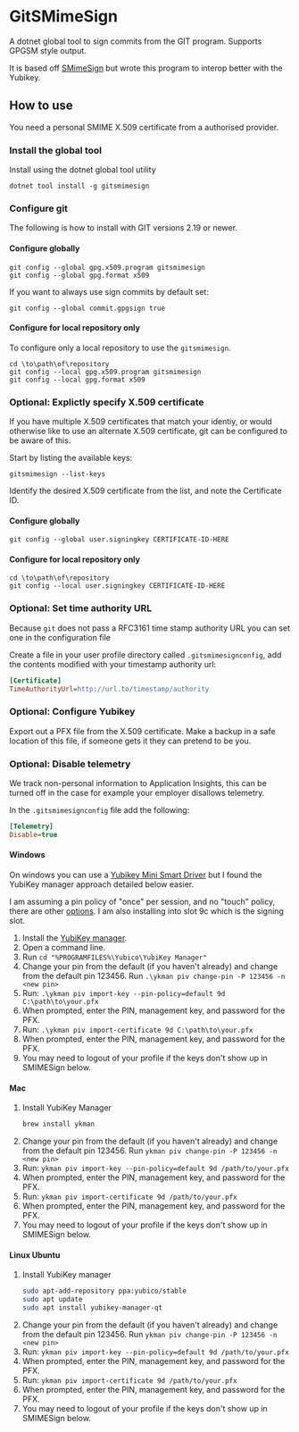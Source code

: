 # GitSMimeSign

A dotnet global tool to sign commits from the GIT program. Supports GPGSM style output.

It is based off [SMimeSign](https://github.com/github/smimesign) but wrote this program to interop better with the Yubikey.

## How to use

You need a personal SMIME X.509 certificate from a authorised provider.

### Install the global tool

Install using the dotnet global tool utility

```Batchfile
dotnet tool install -g gitsmimesign
```

### Configure git

The following is how to install with GIT versions 2.19 or newer.

#### Configure globally

```Batchfile
git config --global gpg.x509.program gitsmimesign
git config --global gpg.format x509
```

If you want to always use sign commits by default set:

```Batchfile
git config --global commit.gpgsign true
```

#### Configure for local repository only

To configure only a local repository to use the `gitsmimesign`.

```Batchfile
cd \to\path\of\repository
git config --local gpg.x509.program gitsmimesign
git config --local gpg.format x509
```

### Optional: Explictly specify X.509 certificate

If you have multiple X.509 certificates that match your identiy, or would otherwise like to use an alternate X.509 certificate, git can be configured to be aware of this.

Start by listing the available keys:

```batchfile
gitsmimesign --list-keys
```

Identify the desired X.509 certificate from the list, and note the Certificate ID.

#### Configure globally

```batchfile
git config --global user.signingkey CERTIFICATE-ID-HERE
```

#### Configure for local repository only

```batchfile
cd \to\path\of\repository
git config --local user.signingkey CERTIFICATE-ID-HERE
```

### Optional: Set time authority URL

Because `git` does not pass a RFC3161 time stamp authority URL you can set one in the configuration file

Create a file in your user profile directory called `.gitsmimesignconfig`, add the contents modified with your timestamp authority url:

```ini
[Certificate]
TimeAuthorityUrl=http://url.to/timestamp/authority
```

### Optional: Configure Yubikey

Export out a PFX file from the X.509 certificate. Make a backup in a safe location of this file, if someone gets it they can pretend to be you.

### Optional: Disable telemetry

We track non-personal information to Application Insights, this can be turned off in the case for example your employer disallows telemetry.

In the `.gitsmimesignconfig` file add the following:

```ini
[Telemetry]
Disable=true
```

#### Windows

On windows you can use a [Yubikey Mini Smart Driver](https://support.yubico.com/support/solutions/articles/15000006456-yubikey-smart-card-deployment-guide#YubiKey_Minidriver_Installationies8o) but I found the YubiKey manager approach detailed below easier.

I am assuming a pin policy of "once" per session, and no "touch" policy, there are other [options](https://support.yubico.com/support/solutions/articles/15000012643-yubikey-manager-cli-ykman-user-manual#ykman_piv_import-keyk8p1yl). I am also installing into slot 9c which is the signing slot.  

1. Install the [YubiKey manager](https://developers.yubico.com/yubikey-manager-qt/).
1. Open a command line.
1. Run `cd "%PROGRAMFILES%\Yubico\YubiKey Manager"`
1. Change your pin from the default (if you haven't already) and change from the default pin 123456. Run `.\ykman piv change-pin -P 123456 -n <new pin>`
1. Run: `.\ykman piv import-key --pin-policy=default 9d C:\path\to\your.pfx`
1. When prompted, enter the PIN, management key, and password for the PFX.
1. Run: `.\ykman piv import-certificate 9d C:\path\to\your.pfx`
1. When prompted, enter the PIN, management key, and password for the PFX.
1. You may need to logout of your profile if the keys don't show up in SMIMESign below.

#### Mac

1. Install YubiKey Manager
   ```bash
   brew install ykman
   ```
1. Change your pin from the default (if you haven't already) and change from the default pin 123456. Run `ykman piv change-pin -P 123456 -n <new pin>`
1. Run: `ykman piv import-key --pin-policy=default 9d /path/to/your.pfx`
1. When prompted, enter the PIN, management key, and password for the PFX.
1. Run: `ykman piv import-certificate 9d /path/to/your.pfx`
1. When prompted, enter the PIN, management key, and password for the PFX.
1. You may need to logout of your profile if the keys don't show up in SMIMESign below.

#### Linux Ubuntu

1. Install YubiKey manager
   ```bash
   sudo apt-add-repository ppa:yubico/stable
   sudo apt update
   sudo apt install yubikey-manager-qt
   ```
1. Change your pin from the default (if you haven't already) and change from the default pin 123456. Run `ykman piv change-pin -P 123456 -n <new pin>`
1. Run: `ykman piv import-key --pin-policy=default 9d /path/to/your.pfx`
1. When prompted, enter the PIN, management key, and password for the PFX.
1. Run: `ykman piv import-certificate 9d /path/to/your.pfx`
1. When prompted, enter the PIN, management key, and password for the PFX.
1. You may need to logout of your profile if the keys don't show up in SMIMESign below.
